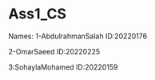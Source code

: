 # Ass1_CS
Names:
1-AbdulrahmanSalah   ID:20220176

2-OmarSaeed           ID:20220225

3:SohaylaMohamed     ID:20220159
